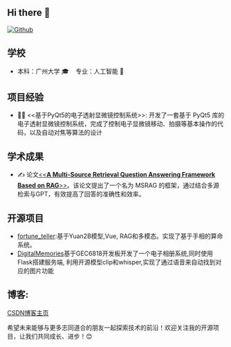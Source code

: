 
## Hi there 👋 
 
[![Github](https://img.shields.io/badge/-Github-000?style=flat&logo=Github&logoColor=white)](https://github.com/gzhuuser)


## **学校**

- 本科：广州大学 🎓    专业：人工智能 🤖



## **项目经验**

- 🧑‍🔬 <<基于PyQt5的电子透射显微镜控制系统>>: 开发了一套基于 PyQt5 库的电子透射显微镜控制系统，完成了控制电子显微镜移动、拍摄等基本操作的代码，以及自动对焦等算法的设计



## **学术成果**

- ✍️ 论文[<<**A Multi-Source Retrieval Question Answering Framework Based on RAG**>>](https://arxiv.org/abs/2405.19207)。该论文提出了一个名为 MSRAG 的框架，通过结合多源检索与GPT，有效提高了回答的准确性和效率。


## **开源项目**

- [fortune_teller](https://github.com/gzhuuser/fortune_teller):基于Yuan2B模型,Vue, RAG和多模态。实现了基于手相的算命系统。
- [DigitalMemories](https://github.com/gzhuuser/DigitalMemories)基于GEC6818开发板开发了一个电子相册系统,同时使用Flask搭建服务端, 利用开源模型clip和whisper,实现了通过语音来自动找到对应的图片功能

## 博客:
[CSDN博客主页](https://blog.csdn.net/qq_60489376?type=blog)


希望未来能够与更多志同道合的朋友一起探索技术的前沿！欢迎关注我的开源项目，让我们共同成长、进步！😊 

